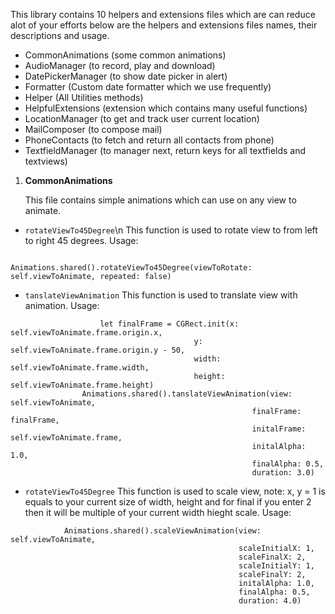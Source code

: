 This library contains 10 helpers and extensions files which are can reduce alot of your efforts below are the helpers and extensions files names, their descriptions and usage.

* CommonAnimations (some common animations)
* AudioManager (to record, play and download)
* DatePickerManager (to show date picker in alert)
* Formatter (Custom date formatter which we use frequently)
* Helper (All Utilities methods)
* HelpfulExtensions (extension which contains many useful functions)
* LocationManager (to get and track user current location)
* MailComposer (to compose mail)
* PhoneContacts (to fetch and return all contacts from phone)
* TextfieldManager (to manager next, return keys for all textfields and textviews)


1. **CommonAnimations** 
 
    This file contains simple animations which can use on any view to animate.
*  `rotateViewTo45Degree`\n
    This function is used to rotate view to from left to right 45 degrees.
            Usage:
```
                    Animations.shared().rotateViewTo45Degree(viewToRotate: self.viewToAnimate, repeated: false)
```
* `tanslateViewAnimation`
            This function is used to translate view with animation.
            Usage:
```
                    let finalFrame = CGRect.init(x: self.viewToAnimate.frame.origin.x,
                                         y: self.viewToAnimate.frame.origin.y - 50,
                                         width: self.viewToAnimate.frame.width,
                                         height: self.viewToAnimate.frame.height)
                Animations.shared().tanslateViewAnimation(view: self.viewToAnimate,
                                                      finalFrame: finalFrame,
                                                      initalFrame: self.viewToAnimate.frame,
                                                      initalAlpha: 1.0,
                                                      finalAlpha: 0.5,
                                                      duration: 3.0) 
```
*  `rotateViewTo45Degree`
            This function is used to scale view, note: x, y = 1 is equals to your current size of width, height and for final if you enter 2 then it will be multiple of your current width hieght scale.
            Usage:
```
            Animations.shared().scaleViewAnimation(view: self.viewToAnimate,
                                                   scaleInitialX: 1,
                                                   scaleFinalX: 2,
                                                   scaleInitialY: 1,
                                                   scaleFinalY: 2,
                                                   initalAlpha: 1.0,
                                                   finalAlpha: 0.5,
                                                   duration: 4.0)
```
                                                      